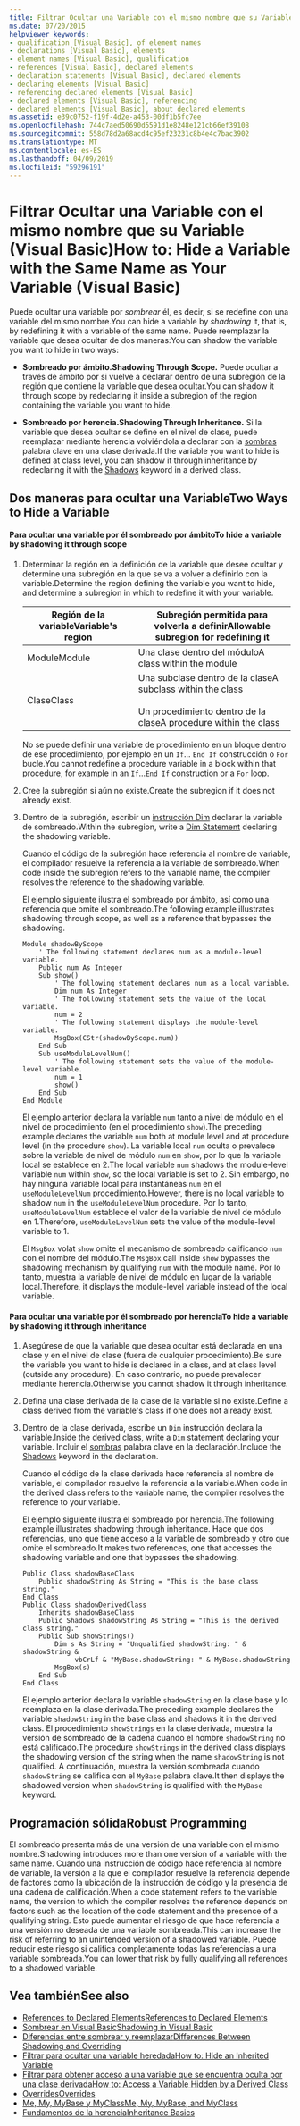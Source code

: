 ```yaml
---
title: Filtrar Ocultar una Variable con el mismo nombre que su Variable (Visual Basic)
ms.date: 07/20/2015
helpviewer_keywords:
- qualification [Visual Basic], of element names
- declarations [Visual Basic], elements
- element names [Visual Basic], qualification
- references [Visual Basic], declared elements
- declaration statements [Visual Basic], declared elements
- declaring elements [Visual Basic]
- referencing declared elements [Visual Basic]
- declared elements [Visual Basic], referencing
- declared elements [Visual Basic], about declared elements
ms.assetid: e39c0752-f19f-4d2e-a453-00df1b5fc7ee
ms.openlocfilehash: 744c7aed50690d5591d1e8248e121cb66ef39108
ms.sourcegitcommit: 558d78d2a68acd4c95ef23231c8b4e4c7bac3902
ms.translationtype: MT
ms.contentlocale: es-ES
ms.lasthandoff: 04/09/2019
ms.locfileid: "59296191"
---
```

# <a name="how-to-hide-a-variable-with-the-same-name-as-your-variable-visual-basic"></a><span data-ttu-id="606c3-102">Filtrar Ocultar una Variable con el mismo nombre que su Variable (Visual Basic)</span><span class="sxs-lookup"><span data-stu-id="606c3-102">How to: Hide a Variable with the Same Name as Your Variable (Visual Basic)</span></span>
<span data-ttu-id="606c3-103">Puede ocultar una variable por *sombrear* él, es decir, si se redefine con una variable del mismo nombre.</span><span class="sxs-lookup"><span data-stu-id="606c3-103">You can hide a variable by *shadowing* it, that is, by redefining it with a variable of the same name.</span></span> <span data-ttu-id="606c3-104">Puede reemplazar la variable que desea ocultar de dos maneras:</span><span class="sxs-lookup"><span data-stu-id="606c3-104">You can shadow the variable you want to hide in two ways:</span></span>  
  
-   **<span data-ttu-id="606c3-105">Sombreado por ámbito.</span><span class="sxs-lookup"><span data-stu-id="606c3-105">Shadowing Through Scope.</span></span>** <span data-ttu-id="606c3-106">Puede ocultar a través de ámbito por si vuelve a declarar dentro de una subregión de la región que contiene la variable que desea ocultar.</span><span class="sxs-lookup"><span data-stu-id="606c3-106">You can shadow it through scope by redeclaring it inside a subregion of the region containing the variable you want to hide.</span></span>  
  
-   **<span data-ttu-id="606c3-107">Sombreado por herencia.</span><span class="sxs-lookup"><span data-stu-id="606c3-107">Shadowing Through Inheritance.</span></span>** <span data-ttu-id="606c3-108">Si la variable que desea ocultar se define en el nivel de clase, puede reemplazar mediante herencia volviéndola a declarar con la [sombras](../../../../visual-basic/language-reference/modifiers/shadows.md) palabra clave en una clase derivada.</span><span class="sxs-lookup"><span data-stu-id="606c3-108">If the variable you want to hide is defined at class level, you can shadow it through inheritance by redeclaring it with the [Shadows](../../../../visual-basic/language-reference/modifiers/shadows.md) keyword in a derived class.</span></span>  
  
## <a name="two-ways-to-hide-a-variable"></a><span data-ttu-id="606c3-109">Dos maneras para ocultar una Variable</span><span class="sxs-lookup"><span data-stu-id="606c3-109">Two Ways to Hide a Variable</span></span>  
  
#### <a name="to-hide-a-variable-by-shadowing-it-through-scope"></a><span data-ttu-id="606c3-110">Para ocultar una variable por él sombreado por ámbito</span><span class="sxs-lookup"><span data-stu-id="606c3-110">To hide a variable by shadowing it through scope</span></span>  
  
1. <span data-ttu-id="606c3-111">Determinar la región en la definición de la variable que desee ocultar y determine una subregión en la que se va a volver a definirlo con la variable.</span><span class="sxs-lookup"><span data-stu-id="606c3-111">Determine the region defining the variable you want to hide, and determine a subregion in which to redefine it with your variable.</span></span>  
  
    |<span data-ttu-id="606c3-112">Región de la variable</span><span class="sxs-lookup"><span data-stu-id="606c3-112">Variable's region</span></span>|<span data-ttu-id="606c3-113">Subregión permitida para volverla a definir</span><span class="sxs-lookup"><span data-stu-id="606c3-113">Allowable subregion for redefining it</span></span>|  
    |-----------------------|-------------------------------------------|  
    |<span data-ttu-id="606c3-114">Module</span><span class="sxs-lookup"><span data-stu-id="606c3-114">Module</span></span>|<span data-ttu-id="606c3-115">Una clase dentro del módulo</span><span class="sxs-lookup"><span data-stu-id="606c3-115">A class within the module</span></span>|  
    |<span data-ttu-id="606c3-116">Clase</span><span class="sxs-lookup"><span data-stu-id="606c3-116">Class</span></span>|<span data-ttu-id="606c3-117">Una subclase dentro de la clase</span><span class="sxs-lookup"><span data-stu-id="606c3-117">A subclass within the class</span></span><br /><br /> <span data-ttu-id="606c3-118">Un procedimiento dentro de la clase</span><span class="sxs-lookup"><span data-stu-id="606c3-118">A procedure within the class</span></span>|  
  
     <span data-ttu-id="606c3-119">No se puede definir una variable de procedimiento en un bloque dentro de ese procedimiento, por ejemplo en un `If`... `End If` construcción o `For` bucle.</span><span class="sxs-lookup"><span data-stu-id="606c3-119">You cannot redefine a procedure variable in a block within that procedure, for example in an `If`...`End If` construction or a `For` loop.</span></span>  
  
2. <span data-ttu-id="606c3-120">Cree la subregión si aún no existe.</span><span class="sxs-lookup"><span data-stu-id="606c3-120">Create the subregion if it does not already exist.</span></span>  
  
3. <span data-ttu-id="606c3-121">Dentro de la subregión, escribir un [instrucción Dim](../../../../visual-basic/language-reference/statements/dim-statement.md) declarar la variable de sombreado.</span><span class="sxs-lookup"><span data-stu-id="606c3-121">Within the subregion, write a [Dim Statement](../../../../visual-basic/language-reference/statements/dim-statement.md) declaring the shadowing variable.</span></span>  
  
     <span data-ttu-id="606c3-122">Cuando el código de la subregión hace referencia al nombre de variable, el compilador resuelve la referencia a la variable de sombreado.</span><span class="sxs-lookup"><span data-stu-id="606c3-122">When code inside the subregion refers to the variable name, the compiler resolves the reference to the shadowing variable.</span></span>  
  
     <span data-ttu-id="606c3-123">El ejemplo siguiente ilustra el sombreado por ámbito, así como una referencia que omite el sombreado.</span><span class="sxs-lookup"><span data-stu-id="606c3-123">The following example illustrates shadowing through scope, as well as a reference that bypasses the shadowing.</span></span>  
  
    ```  
    Module shadowByScope  
        ' The following statement declares num as a module-level variable.  
        Public num As Integer  
        Sub show()  
            ' The following statement declares num as a local variable.  
            Dim num As Integer  
            ' The following statement sets the value of the local variable.  
            num = 2  
            ' The following statement displays the module-level variable.  
            MsgBox(CStr(shadowByScope.num))  
        End Sub  
        Sub useModuleLevelNum()  
            ' The following statement sets the value of the module-level variable.  
            num = 1  
            show()  
        End Sub  
    End Module  
    ```  
  
     <span data-ttu-id="606c3-124">El ejemplo anterior declara la variable `num` tanto a nivel de módulo en el nivel de procedimiento (en el procedimiento `show`).</span><span class="sxs-lookup"><span data-stu-id="606c3-124">The preceding example declares the variable `num` both at module level and at procedure level (in the procedure `show`).</span></span> <span data-ttu-id="606c3-125">La variable local `num` oculta o prevalece sobre la variable de nivel de módulo `num` en `show`, por lo que la variable local se establece en 2.</span><span class="sxs-lookup"><span data-stu-id="606c3-125">The local variable `num` shadows the module-level variable `num` within `show`, so the local variable is set to 2.</span></span> <span data-ttu-id="606c3-126">Sin embargo, no hay ninguna variable local para instantáneas `num` en el `useModuleLevelNum` procedimiento.</span><span class="sxs-lookup"><span data-stu-id="606c3-126">However, there is no local variable to shadow `num` in the `useModuleLevelNum` procedure.</span></span> <span data-ttu-id="606c3-127">Por lo tanto, `useModuleLevelNum` establece el valor de la variable de nivel de módulo en 1.</span><span class="sxs-lookup"><span data-stu-id="606c3-127">Therefore, `useModuleLevelNum` sets the value of the module-level variable to 1.</span></span>  
  
     <span data-ttu-id="606c3-128">El `MsgBox` volat `show` omite el mecanismo de sombreado calificando `num` con el nombre del módulo.</span><span class="sxs-lookup"><span data-stu-id="606c3-128">The `MsgBox` call inside `show` bypasses the shadowing mechanism by qualifying `num` with the module name.</span></span> <span data-ttu-id="606c3-129">Por lo tanto, muestra la variable de nivel de módulo en lugar de la variable local.</span><span class="sxs-lookup"><span data-stu-id="606c3-129">Therefore, it displays the module-level variable instead of the local variable.</span></span>  
  
#### <a name="to-hide-a-variable-by-shadowing-it-through-inheritance"></a><span data-ttu-id="606c3-130">Para ocultar una variable por él sombreado por herencia</span><span class="sxs-lookup"><span data-stu-id="606c3-130">To hide a variable by shadowing it through inheritance</span></span>  
  
1. <span data-ttu-id="606c3-131">Asegúrese de que la variable que desea ocultar está declarada en una clase y en el nivel de clase (fuera de cualquier procedimiento).</span><span class="sxs-lookup"><span data-stu-id="606c3-131">Be sure the variable you want to hide is declared in a class, and at class level (outside any procedure).</span></span> <span data-ttu-id="606c3-132">En caso contrario, no puede prevalecer mediante herencia.</span><span class="sxs-lookup"><span data-stu-id="606c3-132">Otherwise you cannot shadow it through inheritance.</span></span>  
  
2. <span data-ttu-id="606c3-133">Defina una clase derivada de la clase de la variable si no existe.</span><span class="sxs-lookup"><span data-stu-id="606c3-133">Define a class derived from the variable's class if one does not already exist.</span></span>  
  
3. <span data-ttu-id="606c3-134">Dentro de la clase derivada, escribe un `Dim` instrucción declara la variable.</span><span class="sxs-lookup"><span data-stu-id="606c3-134">Inside the derived class, write a `Dim` statement declaring your variable.</span></span> <span data-ttu-id="606c3-135">Incluir el [sombras](../../../../visual-basic/language-reference/modifiers/shadows.md) palabra clave en la declaración.</span><span class="sxs-lookup"><span data-stu-id="606c3-135">Include the [Shadows](../../../../visual-basic/language-reference/modifiers/shadows.md) keyword in the declaration.</span></span>  
  
     <span data-ttu-id="606c3-136">Cuando el código de la clase derivada hace referencia al nombre de variable, el compilador resuelve la referencia a la variable.</span><span class="sxs-lookup"><span data-stu-id="606c3-136">When code in the derived class refers to the variable name, the compiler resolves the reference to your variable.</span></span>  
  
     <span data-ttu-id="606c3-137">El ejemplo siguiente ilustra el sombreado por herencia.</span><span class="sxs-lookup"><span data-stu-id="606c3-137">The following example illustrates shadowing through inheritance.</span></span> <span data-ttu-id="606c3-138">Hace que dos referencias, uno que tiene acceso a la variable de sombreado y otro que omite el sombreado.</span><span class="sxs-lookup"><span data-stu-id="606c3-138">It makes two references, one that accesses the shadowing variable and one that bypasses the shadowing.</span></span>  
  
    ```  
    Public Class shadowBaseClass  
        Public shadowString As String = "This is the base class string."  
    End Class  
    Public Class shadowDerivedClass  
        Inherits shadowBaseClass  
        Public Shadows shadowString As String = "This is the derived class string."  
        Public Sub showStrings()  
            Dim s As String = "Unqualified shadowString: " & shadowString &  
                 vbCrLf & "MyBase.shadowString: " & MyBase.shadowString  
            MsgBox(s)  
        End Sub  
    End Class  
    ```  
  
     <span data-ttu-id="606c3-139">El ejemplo anterior declara la variable `shadowString` en la clase base y lo reemplaza en la clase derivada.</span><span class="sxs-lookup"><span data-stu-id="606c3-139">The preceding example declares the variable `shadowString` in the base class and shadows it in the derived class.</span></span> <span data-ttu-id="606c3-140">El procedimiento `showStrings` en la clase derivada, muestra la versión de sombreado de la cadena cuando el nombre `shadowString` no está calificado.</span><span class="sxs-lookup"><span data-stu-id="606c3-140">The procedure `showStrings` in the derived class displays the shadowing version of the string when the name `shadowString` is not qualified.</span></span> <span data-ttu-id="606c3-141">A continuación, muestra la versión sombreada cuando `shadowString` se califica con el `MyBase` palabra clave.</span><span class="sxs-lookup"><span data-stu-id="606c3-141">It then displays the shadowed version when `shadowString` is qualified with the `MyBase` keyword.</span></span>  
  
## <a name="robust-programming"></a><span data-ttu-id="606c3-142">Programación sólida</span><span class="sxs-lookup"><span data-stu-id="606c3-142">Robust Programming</span></span>  
 <span data-ttu-id="606c3-143">El sombreado presenta más de una versión de una variable con el mismo nombre.</span><span class="sxs-lookup"><span data-stu-id="606c3-143">Shadowing introduces more than one version of a variable with the same name.</span></span> <span data-ttu-id="606c3-144">Cuando una instrucción de código hace referencia al nombre de variable, la versión a la que el compilador resuelve la referencia depende de factores como la ubicación de la instrucción de código y la presencia de una cadena de calificación.</span><span class="sxs-lookup"><span data-stu-id="606c3-144">When a code statement refers to the variable name, the version to which the compiler resolves the reference depends on factors such as the location of the code statement and the presence of a qualifying string.</span></span> <span data-ttu-id="606c3-145">Esto puede aumentar el riesgo de que hace referencia a una versión no deseada de una variable sombreada.</span><span class="sxs-lookup"><span data-stu-id="606c3-145">This can increase the risk of referring to an unintended version of a shadowed variable.</span></span> <span data-ttu-id="606c3-146">Puede reducir este riesgo si califica completamente todas las referencias a una variable sombreada.</span><span class="sxs-lookup"><span data-stu-id="606c3-146">You can lower that risk by fully qualifying all references to a shadowed variable.</span></span>  
  
## <a name="see-also"></a><span data-ttu-id="606c3-147">Vea también</span><span class="sxs-lookup"><span data-stu-id="606c3-147">See also</span></span>

- [<span data-ttu-id="606c3-148">References to Declared Elements</span><span class="sxs-lookup"><span data-stu-id="606c3-148">References to Declared Elements</span></span>](../../../../visual-basic/programming-guide/language-features/declared-elements/references-to-declared-elements.md)
- [<span data-ttu-id="606c3-149">Sombrear en Visual Basic</span><span class="sxs-lookup"><span data-stu-id="606c3-149">Shadowing in Visual Basic</span></span>](../../../../visual-basic/programming-guide/language-features/declared-elements/shadowing.md)
- [<span data-ttu-id="606c3-150">Diferencias entre sombrear y reemplazar</span><span class="sxs-lookup"><span data-stu-id="606c3-150">Differences Between Shadowing and Overriding</span></span>](../../../../visual-basic/programming-guide/language-features/declared-elements/differences-between-shadowing-and-overriding.md)
- [<span data-ttu-id="606c3-151">Filtrar para ocultar una variable heredada</span><span class="sxs-lookup"><span data-stu-id="606c3-151">How to: Hide an Inherited Variable</span></span>](../../../../visual-basic/programming-guide/language-features/declared-elements/how-to-hide-an-inherited-variable.md)
- [<span data-ttu-id="606c3-152">Filtrar para obtener acceso a una variable que se encuentra oculta por una clase derivada</span><span class="sxs-lookup"><span data-stu-id="606c3-152">How to: Access a Variable Hidden by a Derived Class</span></span>](../../../../visual-basic/programming-guide/language-features/declared-elements/how-to-access-a-variable-hidden-by-a-derived-class.md)
- [<span data-ttu-id="606c3-153">Overrides</span><span class="sxs-lookup"><span data-stu-id="606c3-153">Overrides</span></span>](../../../../visual-basic/language-reference/modifiers/overrides.md)
- [<span data-ttu-id="606c3-154">Me, My, MyBase y MyClass</span><span class="sxs-lookup"><span data-stu-id="606c3-154">Me, My, MyBase, and MyClass</span></span>](../../../../visual-basic/programming-guide/program-structure/me-my-mybase-and-myclass.md)
- [<span data-ttu-id="606c3-155">Fundamentos de la herencia</span><span class="sxs-lookup"><span data-stu-id="606c3-155">Inheritance Basics</span></span>](../../../../visual-basic/programming-guide/language-features/objects-and-classes/inheritance-basics.md)
